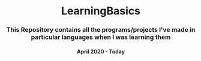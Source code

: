 <h1 align=center>LearningBasics</h1>

<h3 align=center>This Repository contains all the programs/projects I've made in particular languages when I was learning them</h3>
<h4 align=center>April 2020 - Today</h4>
